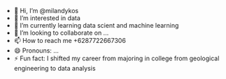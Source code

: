 - 👋 Hi, I’m @milandykos
- 👀 I’m interested in data
- 🌱 I’m currently learning data scient and machine learning
- 💞️ I’m looking to collaborate on ...
- 📫 How to reach me +6287722667306
- 😄 Pronouns: ...
- ⚡ Fun fact: I shifted my career from majoring in college from geological engineering to data analysis

<!---
milandykos/milandykos is a ✨ special ✨ repository because its `README.md` (this file) appears on your GitHub profile.
You can click the Preview link to take a look at your changes.
--->
